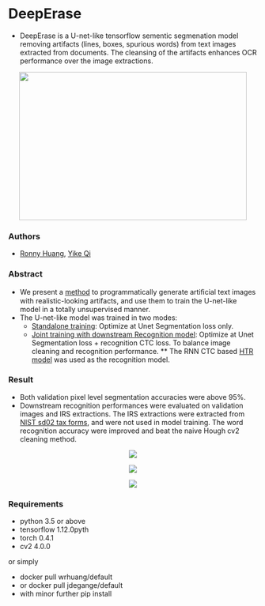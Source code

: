 # DeepErase
- DeepErase is a U-net-like tensorflow sementic segmenation model removing artifacts (lines, boxes, spurious words) from text images extracted from documents. The cleansing of the artifacts enhances OCR performance over the image extractions.

<p align="center">
  <img width="460" height="300" src="https://github.com/yikeqicn/DeepErase/blob/master/example.JPG">
</p>

### Authors
- [Ronny Huang](mailto:wronnyhuang@gmail.com), [Yike Qi](yike.qi.cn@gmail.com) 

### Abstract
- We present a [method](https://github.com/yikeqicn/DeepErase/tree/master/src/DataFactory) to programmatically generate artiﬁcial text images with realistic-looking artifacts, and use them to train the U-net-like model in a totally unsupervised manner.
- The U-net-like model was trained in two modes:
  - [Standalone training](https://github.com/yikeqicn/DeepErase/tree/master/src/CleaningStandaloneModel): Optimize at Unet Segmentation loss only.
  - [Joint training with downstream Recognition model](https://github.com/yikeqicn/DeepErase/tree/master/src/CleaningRecognitionJointModel): Optimize at Unet Segmentation loss + recognition CTC loss. To balance image cleaning and recognition performance. ** The RNN CTC based [HTR model](https://github.com/wronnyhuang/htr) was used as the recognition model.
  
### Result
- Both validation pixel level segmentation accuracies were above 95%.
- Downstream recognition performances were evaluated on validation images and IRS extractions. The IRS extractions were extracted from [NIST sd02 tax forms](https://www.nist.gov/srd/nist-special-database-2), and were not used in model training. The word recognition accuracy were improved and beat the naive Hough cv2 cleaning method.
<p align="center">
  <img  src="https://github.com/yikeqicn/DeepErase/blob/master/Segmentation_Accuracy.JPG">
</p>
<p align="center">
  <img  src="https://github.com/yikeqicn/DeepErase/blob/master/Recognition_Validation_Set.JPG">
</p>
<p align="center">
  <img  src="https://github.com/yikeqicn/DeepErase/blob/master/Recognition_IRS_Set.JPG">
</p>

### Requirements
- python 3.5 or above
- tensorflow 1.12.0pyth
- torch 0.4.1
- cv2 4.0.0

or simply
- docker pull wrhuang/default
- or docker pull jdegange/default
- with minor further pip install
